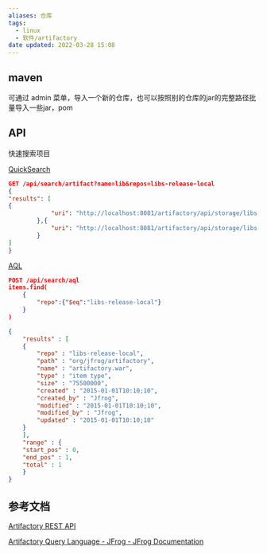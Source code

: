 ```yaml
---
aliases: 仓库
tags:
  - linux
  - 软件/artifactory
date updated: 2022-03-28 15:08
---
```



## maven

可通过 admin 菜单，导入一个新的仓库，也可以按照别的仓库的jar的完整路径批量导入一些jar，pom

## API


快速搜索项目




[QuickSearch](https://www.jfrog.com/confluence/display/JFROG/Artifactory+REST+API#ArtifactoryRESTAPI-ArtifactSearch(QuickSearch))

```json
GET /api/search/artifact?name=lib&repos=libs-release-local
{
"results": [
{
            "uri": "http://localhost:8081/artifactory/api/storage/libs-release-local/org/acme/lib/ver/lib-ver.pom"
        },{
            "uri": "http://localhost:8081/artifactory/api/storage/libs-release-local/org/acme/lib/ver2/lib-ver2.pom"
        }
]
}
```

[AQL](https://www.jfrog.com/confluence/display/JFROG/Artifactory+REST+API#ArtifactoryRESTAPI-ArtifactoryQueryLanguage(AQL))


```json
POST /api/search/aql 
items.find(
    {
        "repo":{"$eq":"libs-release-local"}
    }
)
```

```json
{
    "results" : [
    {
        "repo" : "libs-release-local",
        "path" : "org/jfrog/artifactory",
        "name" : "artifactory.war",
        "type" : "item type",
        "size" : "75500000",
        "created" : "2015-01-01T10:10;10",
        "created_by" : "Jfrog",
        "modified" : "2015-01-01T10:10;10",
        "modified_by" : "Jfrog",
        "updated" : "2015-01-01T10:10;10"
    }
    ],
    "range" : {
    "start_pos" : 0,
    "end_pos" : 1,
    "total" : 1
    }
}
```
## 参考文档

[Artifactory REST API](https://www.jfrog.com/confluence/display/JFROG/Artifactory+REST+API)


[Artifactory Query Language - JFrog - JFrog Documentation](https://www.jfrog.com/confluence/display/JFROG/Artifactory+Query+Language#ArtifactoryQueryLanguage-Sorting)